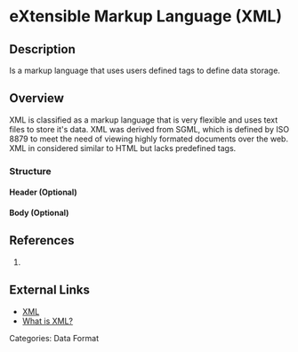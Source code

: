 # eXtensible Markup Language (XML) #
## Description ##
Is a markup language that uses users defined tags to define data storage.  

## Overview ##
XML is classified as a markup language that is very flexible and uses text files to store it's data.  XML was derived from SGML, which is defined by ISO 8879 to meet the need of viewing highly formated documents over the web.  XML in considered similar to HTML but lacks predefined tags.  
### Structure ###
#### Header (Optional) ####
#### Body (Optional) ####
## References ##
1.

## External Links ##
* [XML](https://en.wikipedia.org/wiki/XML)
* [What is XML?](https://www.w3schools.com/xml/xml_whatis.asp)

Categories: Data Format
